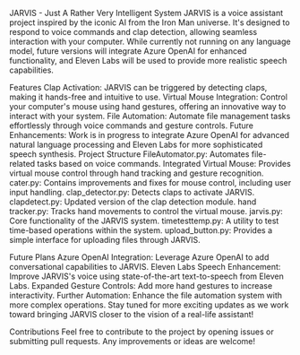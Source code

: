 JARVIS - Just A Rather Very Intelligent System
JARVIS is a voice assistant project inspired by the iconic AI from the Iron Man universe. It's designed to respond to voice commands and clap detection, allowing seamless interaction with your computer. While currently not running on any language model, future versions will integrate Azure OpenAI for enhanced functionality, and Eleven Labs will be used to provide more realistic speech capabilities.

Features
Clap Activation: JARVIS can be triggered by detecting claps, making it hands-free and intuitive to use.
Virtual Mouse Integration: Control your computer's mouse using hand gestures, offering an innovative way to interact with your system.
File Automation: Automate file management tasks effortlessly through voice commands and gesture controls.
Future Enhancements: Work is in progress to integrate Azure OpenAI for advanced natural language processing and Eleven Labs for more sophisticated speech synthesis.
Project Structure
FileAutomator.py: Automates file-related tasks based on voice commands.
Integrated Virtual Mouse: Provides virtual mouse control through hand tracking and gesture recognition.
cater.py: Contains improvements and fixes for mouse control, including user input handling.
clap_detector.py: Detects claps to activate JARVIS.
clapdetect.py: Updated version of the clap detection module.
hand tracker.py: Tracks hand movements to control the virtual mouse.
jarvis.py: Core functionality of the JARVIS system.
timetesttemp.py: A utility to test time-based operations within the system.
upload_button.py: Provides a simple interface for uploading files through JARVIS.

Future Plans
Azure OpenAI Integration: Leverage Azure OpenAI to add conversational capabilities to JARVIS.
Eleven Labs Speech Enhancement: Improve JARVIS's voice using state-of-the-art text-to-speech from Eleven Labs.
Expanded Gesture Controls: Add more hand gestures to increase interactivity.
Further Automation: Enhance the file automation system with more complex operations.
Stay tuned for more exciting updates as we work toward bringing JARVIS closer to the vision of a real-life assistant!

Contributions
Feel free to contribute to the project by opening issues or submitting pull requests. Any improvements or ideas are welcome!
